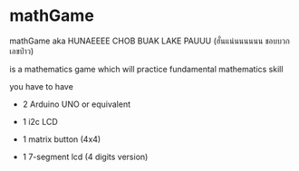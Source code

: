 # mathGame

mathGame aka HUNAEEEE CHOB BUAK LAKE PAUUU (ฮั่นแน่นนนนนน ชอบบวกเลขป่าว)

is a mathematics game which will practice fundamental mathematics skill

you have to have

- 2 Arduino UNO or equivalent

- 1 i2c LCD

- 1 matrix button (4x4)

- 1 7-segment lcd (4 digits version)
